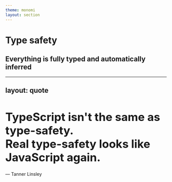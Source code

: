 ```yaml
---
theme: monomi
layout: section
---
```


# Type safety

## Everything is fully typed and automatically inferred

---
layout: quote
---

<h1 style="font-size: 2.5em">TypeScript isn't the same as type-safety. <br />
Real type-safety looks like JavaScript again.</h1>

&mdash; Tanner Linsley